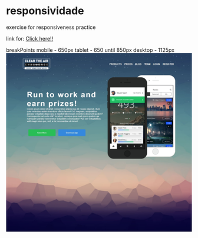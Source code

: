 # responsividade

<p>exercise for responsiveness practice</p>
<p>link for: <a href="https://bmalkes.github.io/responsividade/">Click here!!</a></p>

breakPoints
mobile - 650px
tablet - 650 until 850px 
desktop - 1125px
<img src="./chrome-capture.jpg"/>
